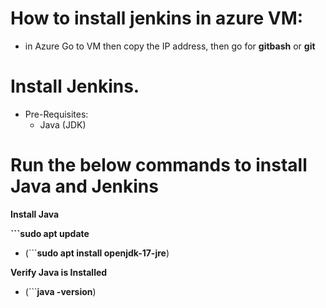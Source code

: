 # How to install jenkins in azure VM:
 - in Azure Go to VM then copy the IP address, then go for **gitbash** or **git**

# Install Jenkins.
- Pre-Requisites:
    - Java (JDK)
# Run the below commands to install Java and Jenkins
**Install Java**

 **```sudo apt update**
- (```**sudo apt install openjdk-17-jre**)

**Verify Java is Installed**
- (```**java -version**)

